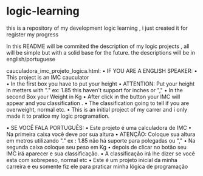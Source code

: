 # logic-learning
this is a repository of my development logic learning , i just created it for register  my progress

In this README will be commited the description of my logic projects , all will be simple but with a solid base for the future.
the descriptions will be in english/portuguese

cauculadora_imc_projeto_logica.html:
  • IF YOU ARE A ENGLISH SPEAKER: 
  • This project is an IMC cauculator  
  • In the first box you have to put your height 
  • ATTENTION: Put your height in metters with "." ex: 1.85 this haven't support for inches or ","
  • In the second Box your Weight in Kg
  • After click in the button your IMC  will appear and you classification .
  • The classification  going to tell if you are overweight, normal etc.
  • This is an initial project of my carrer and i only made it to pratice my logic programation.

  • SE VOCÊ FALA PORTUGUÊS:
  • Este projeto é uma calculadora de IMC
  • Na primeira caixa você deve por sua altura
  • ATENÇÂO: Coloque sua altura em metros utilizando "." ex : 1.85 não há suporte para polegadas ou ","
  • Na segunda caixa  coloque seu peso em Kg
  • depois de clicar no botão  seu IMC irá aparecer e sua classificação.
  • A classificação irá lhe dizer se você esta com sobrepeso, normal etc
  • Este é um projeto inicial da minha carreira e eu somente fiz ele para praticar minha lógica de programação 
